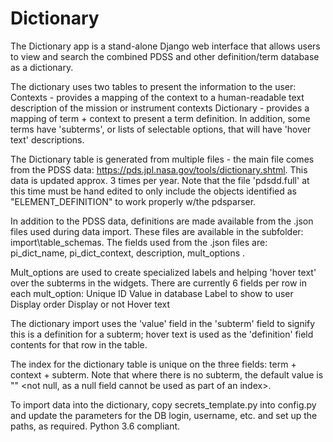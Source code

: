 # Dictionary

The Dictionary app is a stand-alone Django web interface that allows users to view and search the combined PDSS and other definition/term database as a dictionary.

The dictionary uses two tables to present the information to the user:
  Contexts - provides a mapping of the context to a human-readable text description of the mission or instrument    contexts
  Dictionary - provides a mapping of term + context to present a term definition.  In addition, some terms have 'subterms', or lists of selectable options, that will have 'hover text' descriptions.

The Dictionary table is generated from multiple files - the main file comes from the PDSS data:  https://pds.jpl.nasa.gov/tools/dictionary.shtml.  This data is updated approx. 3 times per year.  Note that the file 'pdsdd.full' at this time must be hand edited to only include the objects identified as "ELEMENT_DEFINITION" to work properly w/the pdsparser.

In addition to the PDSS data, definitions are made available from the .json files used during data import.  These files are available in the subfolder: import\table_schemas.  The fields used from the .json files are:  pi_dict_name, pi_dict_context, description, mult_options <optional field>.

Mult_options are used to create specialized labels and helping 'hover text' over the subterms in the widgets.  There are currently 6 fields per row in each mult_option:
    Unique ID
    Value in database
    Label to show to user
    Display order
    Display or not
    Hover text

The dictionary import uses the 'value' field in the 'subterm' field to signify this is a definition for a subterm; hover text is used as the 'definition' field contents for that row in the table.

The index for the dictionary table is unique on the three fields: term + context + subterm.  Note that where there is no subterm, the default value is ""  <not null, as a null field cannot be used as part of an index>.

To import data into the dictionary, copy secrets_template.py into config.py and update the parameters for the DB login, username, etc. and set up the paths, as required.  Python 3.6 compliant.

